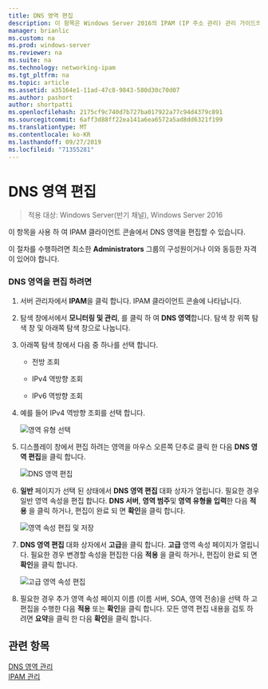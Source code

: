 ```yaml
---
title: DNS 영역 편집
description: 이 항목은 Windows Server 2016의 IPAM (IP 주소 관리) 관리 가이드의 일부입니다.
manager: brianlic
ms.custom: na
ms.prod: windows-server
ms.reviewer: na
ms.suite: na
ms.technology: networking-ipam
ms.tgt_pltfrm: na
ms.topic: article
ms.assetid: a35164e1-11ad-47c8-9843-580d30c70d07
ms.author: pashort
author: shortpatti
ms.openlocfilehash: 2175cf9c740d7b727ba017922a77c94d4379c891
ms.sourcegitcommit: 6aff3d88ff22ea141a6ea6572a5ad8dd6321f199
ms.translationtype: MT
ms.contentlocale: ko-KR
ms.lasthandoff: 09/27/2019
ms.locfileid: "71355281"
---
```

# <a name="edit-a-dns-zone"></a>DNS 영역 편집

>적용 대상: Windows Server(반기 채널), Windows Server 2016

이 항목을 사용 하 여 IPAM 클라이언트 콘솔에서 DNS 영역을 편집할 수 있습니다.  
  
이 절차를 수행하려면 최소한 **Administrators** 그룹의 구성원이거나 이와 동등한 자격이 있어야 합니다.  
  
### <a name="to-edit-a-dns-zone"></a>DNS 영역을 편집 하려면  
  
1.  서버 관리자에서 **IPAM**을 클릭 합니다. IPAM 클라이언트 콘솔에 나타납니다.  
  
2.  탐색 창에서에서 **모니터링 및 관리**, 를 클릭 하 여 **DNS 영역**합니다. 탐색 창 위쪽 탐색 창 및 아래쪽 탐색 창으로 나눕니다.  
  
3.  아래쪽 탐색 창에서 다음 중 하나를 선택 합니다.  
  
    -   전방 조회  
  
    -   IPv4 역방향 조회  
  
    -   IPv6 역방향 조회  
  
4.  예를 들어 IPv4 역방향 조회를 선택 합니다.  
  
    ![영역 유형 선택](../../media/Edit-a-DNS-Zone/ipam_EditZone_01.jpg)  
  
5.  디스플레이 창에서 편집 하려는 영역을 마우스 오른쪽 단추로 클릭 한 다음 **DNS 영역 편집**을 클릭 합니다.  
  
    ![DNS 영역 편집](../../media/Edit-a-DNS-Zone/ipam_EditZone_02.jpg)  
  
6.  **일반** 페이지가 선택 된 상태에서 **DNS 영역 편집** 대화 상자가 열립니다. 필요한 경우 일반 영역 속성을 편집 합니다. **DNS 서버**, **영역 범주**및 **영역 유형을 입력**한 다음 **적용** 을 클릭 하거나, 편집이 완료 되 면 **확인**을 클릭 합니다.  
  
    ![영역 속성 편집 및 저장](../../media/Edit-a-DNS-Zone/ipam_EditZone_03a.jpg)  
  
7.  **DNS 영역 편집** 대화 상자에서 **고급**을 클릭 합니다. **고급** 영역 속성 페이지가 열립니다. 필요한 경우 변경할 속성을 편집한 다음 **적용** 을 클릭 하거나, 편집이 완료 되 면 **확인**을 클릭 합니다.  
  
    ![고급 영역 속성 편집](../../media/Edit-a-DNS-Zone/ipam_EditZone_04a.jpg)  
  
8.  필요한 경우 추가 영역 속성 페이지 이름 (이름 서버, SOA, 영역 전송)을 선택 하 고 편집을 수행한 다음 **적용** 또는 **확인**을 클릭 합니다. 모든 영역 편집 내용을 검토 하려면 **요약**을 클릭 한 다음 **확인**을 클릭 합니다.  
  
## <a name="see-also"></a>관련 항목  
[DNS 영역 관리](DNS-Zone-Management.md)  
[IPAM 관리](Manage-IPAM.md)  
  


